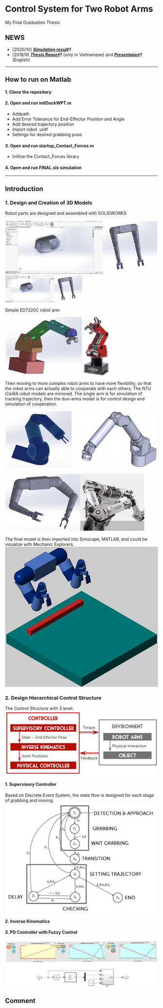 # Control System for Two Robot Arms
My Final Graduation Thesis

## NEWS
- [2020/10] ***[Simulation result](https://youtu.be/cTyVofR3yck)!!***
- [2018/9] ***[Thesis Report](https://drive.google.com/file/d/19jg1Va8a1-06v_jeCaEbpSTN42Sba4jJ/view?usp=sharing)!!*** (only in Vietnamese) and ***[Presentaion](https://drive.google.com/file/d/1Zo7_rQ6bLqmFy-hEGOC8X1EVgzKX1z1O/view?usp=sharing)!!*** (English)

---

## How to run on Matlab
#### 1. Clone the repository
#### 2. Open and run initDuckWPT.m
- Addpath
- Add Error Tolerance for End-Effector Position and Angle
- Add desired trajectory position
- Import robot .urdf
- Settings for desired grabbing pose.
#### 3. Open and run startup_Contact_Forces.m
- Initlize the Contact_Forces library
#### 4. Open and run FINAL.slx simulation

---

## Introduction
### 1. Design and Creation of 3D Models
Robot parts are designed and assembled with SOLIDWORKS

![SolidWorks](https://github.com/duken72/ControlSystemForTwoRobotArms/blob/main/images/SolidWorks.jpg)
<img src="https://github.com/duken72/ControlSystemForTwoRobotArms/blob/main/images/SolidWorks.jpg" alt="SolidWorks" height="90">

Simple ED7220C robot arm

![ED7220C](https://github.com/duken72/ControlSystemForTwoRobotArms/blob/main/images/ED7220C.jpg)

Then moving to more complex robot arms to have more flexibility, so that the robot arms can actually able to cooperate with each others. The NTU iCeiRA robot models are mirrored.
The single arm is for simulation of tracking trajectory, then the duo-arms model is for control design and simulation of cooperation.

![NTU iCeiRA](https://github.com/duken72/ControlSystemForTwoRobotArms/blob/main/images/NTU%20iCeiRA.jpg)

![NTU iCeiRA Duo](https://github.com/duken72/ControlSystemForTwoRobotArms/blob/main/images/NTU%20iCeiRA%20Duo.jpg)

The final model is then imported into Simscape, MATLAB, and could be visualize with Mechanic Explorers.
![3D models](https://github.com/duken72/ControlSystemForTwoRobotArms/blob/main/envi.png)

### 2. Design Hierarchical Control Structure
The Control Structure with 3 level:
![Control Structure](https://github.com/duken72/ControlSystemForTwoRobotArms/blob/main/images/controlstructure.jpg)
#### 1. Supervisory Controller
Based on Discrete Event System, the state flow is designed for each stage of grabbing and moving
![State Flow](https://github.com/duken72/ControlSystemForTwoRobotArms/blob/main/images/stateflow.jpg)
#### 2. Inverse Kinematics
#### 3. PD Controller with Fuzzy Control
![PD Controller](https://github.com/duken72/ControlSystemForTwoRobotArms/blob/main/images/PDcontroller.jpg)

## Comment
